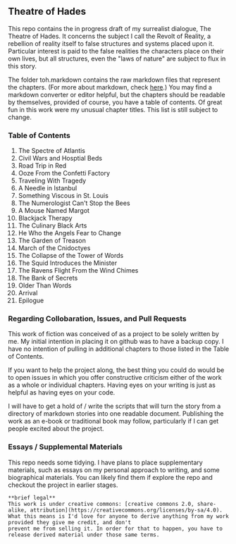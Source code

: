 ## Theatre of Hades

This repo contains the in progress draft of my surrealist dialogue, The Theatre of Hades. It concerns the subject I call the Revolt of Reality, a rebellion of reality itself to false structures and systems placed upon it. Particular interest is paid to the false realities the characters place on their own lives, but all structures, even the "laws of nature" are subject to flux in this story.

The folder toh.markdown contains the raw markdown files that represent the chapters. (For more about markdown, check [here](https://www.markdown.com).) You may find a markdown converter or editor helpful, but the chapters should be readable by themselves, provided of course, you have a table of contents. Of great fun in this work were my unusual chapter titles. This list is still subject to change.

### Table of Contents

1. The Spectre of Atlantis
2. Civil Wars and Hosptial Beds
3. Road Trip in Red
4. Ooze From the Confetti Factory
5. Traveling With Tragedy
6. A Needle in Istanbul
7. Something Viscous in St. Louis
8. The Numerologist Can't Stop the Bees
9. A Mouse Named Margot
10. Blackjack Therapy
11. The Culinary Black Arts
12. He Who the Angels Fear to Change
13. The Garden of Treason
14. March of the Cnidoctyes
15. The Collapse of the Tower of Words
16. The Squid Introduces the Minister
17. The Ravens Flight From the Wind Chimes
18. The Bank of Secrets
19. Older Than Words
20. Arrival
21. Epilogue

### Regarding Collobaration, Issues, and Pull Requests

This work of fiction was conceived of as a project to be solely written by me. My initial intention in placing it on github was to have a backup copy. I have no intention of pulling in additional chapters to those listed in the Table of Contents.

If you want to help the project along, the best thing you could do would be to open issues in which you offer constructive criticism either of the work as a whole or individual chapters. Having eyes on your writing is just as helpful as having eyes on your code.

I will have to get a hold of / write the scripts that will turn the story from a directory of markdown stories into one readable document. Publishing the work as an e-book or traditional book may follow, particularly if I can get people excited about the project.

### Essays / Supplemental Materials

This repo needs some tidying. I have plans to place supplementary materials, such as essays on my personal approach to writing, and some biographical materials. You can likely find them if explore the repo and checkout the project in earlier stages.

```
**brief legal**
This work is under creative commons: [creative commons 2.0, share-alike, attribution](https://creativecommons.org/licenses/by-sa/4.0).
What this means is I'd love for anyone to derive anything from my work provided they give me credit, and don't
prevent me from selling it. In order for that to happen, you have to release derived material under those same terms.
```
